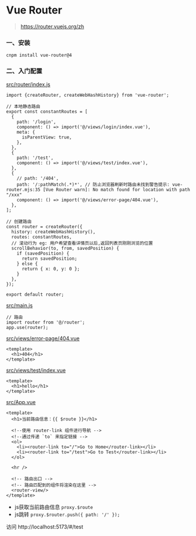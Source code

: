 # Vue Router

> https://router.vuejs.org/zh

### 一、安装

```shell
cnpm install vue-router@4
```

### 二、入门配置

[src/router/index.js](../src/router/index.js)

```
import {createRouter, createWebHashHistory} from 'vue-router';

// 本地静态路由
export const constantRoutes = [
  {
    path: '/login',
    component: () => import('@/views/login/index.vue'),
    meta: {
      isParentView: true,
    },
  },
  {
    path: '/test',
    component: () => import('@/views/test/index.vue'),
  },
  {
    // path: '/404',
    path: '/:pathMatch(.*)*', // 防止浏览器刷新时路由未找到警告提示: vue-router.mjs:35 [Vue Router warn]: No match found for location with path "/xxx"
    component: () => import('@/views/error-page/404.vue'),
  },
];

// 创建路由
const router = createRouter({
  history: createWebHashHistory(),
  routes: constantRoutes,
  // 滚动行为 eg: 用户希望查看详情页以后,返回列表页刚刚浏览的位置
  scrollBehavior(to, from, savedPosition) {
    if (savedPosition) {
      return savedPosition;
    } else {
      return { x: 0, y: 0 };
    }
  },
});

export default router;
```

[src/main.js](../src/main.js)

```
// 路由
import router from '@/router';
app.use(router);
```

[src/views/error-page/404.vue](../src/views/error-page/404.vue)

```
<template>
  <h1>404</h1>
</template>
```

[src/views/test/index.vue](../src/views/test/index.vue)

```
<template>
  <h1>hello</h1>
</template>
```

[src/App.vue](../src/App.vue)

```
<template>
  <h1>当前路由信息：{{ $route }}</h1>
  
  <!--使用 router-link 组件进行导航 -->
  <!--通过传递 `to` 来指定链接 -->
  <ol>
    <li><router-link to="/">Go to Home</router-link></li>
    <li><router-link to="/test">Go to Test</router-link></li>
  </ol>
  
  <hr />
  
  <!-- 路由出口 -->
  <!-- 路由匹配到的组件将渲染在这里 -->
  <router-view/>
</template>
```

- js获取当前路由信息 `proxy.$route`
- js跳转 `proxy.$router.push({ path: '/' });`

访问 http://localhost:5173/#/test
